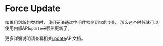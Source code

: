# Force Update

如果用到新的类型时，我们无法通过中间件检测到它的变化，那么这个时候就可以使用内部API`update`来强制更新了。

更多详细说明请查看相关[update](/docs/api/update.md)API文档。
